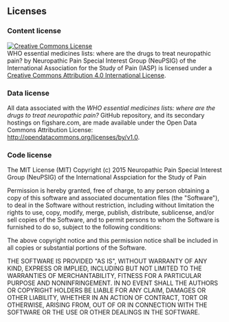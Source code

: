 ## Licenses

### Content license
<a rel="license" href="http://creativecommons.org/licenses/by/4.0/"><img alt="Creative Commons License" style="border-width:0" src="https://creativecommons.org/l/by/4.0/88x31.png" /></a><br /><span xmlns:dct="http://purl.org/dc/terms/" property="dct:title">WHO essential medicines lists: where are the drugs to treat neuropathic pain?</span> by <span xmlns:cc="http://creativecommons.org/ns#" property="cc:attributionName">Neuropathic Pain Special Interest Group (NeuPSIG) of the International Association for the Study of Pain (IASP)</span> is licensed under a <a rel="license" href="http://creativecommons.org/licenses/by/4.0/">Creative Commons Attribution 4.0 International License</a>.

### Data license
All data associated with the _WHO essential medicines lists: where are the drugs to treat neuropathic pain?_ GitHub repository, and its secondary hostings on figshare.com, are made available under the Open Data Commons Attribution License: http://opendatacommons.org/licenses/by/v1.0.

### Code license
The MIT License (MIT)
Copyright (c) 2015 Neuropathic Pain Special Interest Group (NeuPSIG) of the International Asspciation for the Study of Pain

Permission is hereby granted, free of charge, to any person obtaining a copy of this software and associated documentation files (the "Software"), to deal in the Software without restriction, including without limitation the rights to use, copy, modify, merge, publish, distribute, sublicense, and/or sell copies of the Software, and to permit persons to whom the Software is furnished to do so, subject to the following conditions:

The above copyright notice and this permission notice shall be included in all copies or substantial portions of the Software.

THE SOFTWARE IS PROVIDED "AS IS", WITHOUT WARRANTY OF ANY KIND, EXPRESS OR IMPLIED, INCLUDING BUT NOT LIMITED TO THE WARRANTIES OF MERCHANTABILITY, FITNESS FOR A PARTICULAR PURPOSE AND NONINFRINGEMENT. IN NO EVENT SHALL THE AUTHORS OR COPYRIGHT HOLDERS BE LIABLE FOR ANY CLAIM, DAMAGES OR OTHER LIABILITY, WHETHER IN AN ACTION OF CONTRACT, TORT OR OTHERWISE, ARISING FROM, OUT OF OR IN CONNECTION WITH THE SOFTWARE OR THE USE OR OTHER DEALINGS IN THE SOFTWARE.